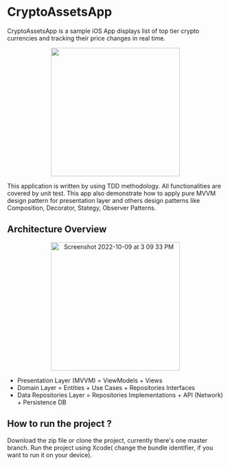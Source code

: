 # CryptoAssetsApp
CryptoAssetsApp is a sample iOS App displays list of top tier crypto currencies and tracking their price changes in real time.

<p align="center"><img width="300" src="https://user-images.githubusercontent.com/1131493/194743319-3b7d0897-3479-4d35-b2ad-513757353d7a.png"></p>

This application is written by using TDD methodology. All functionalities are covered by unit test. This app also demonstrate how to apply pure MVVM design pattern for presentation layer and others design patterns like Composition, Decorator, Stategy, Observer Patterns.

## Architecture Overview

<p align="center"><img width="300" alt="Screenshot 2022-10-09 at 3 09 33 PM" src="https://user-images.githubusercontent.com/1131493/194743026-2925f363-961f-49b4-a635-bad5b1aa1b5e.png"></p>

* Presentation Layer (MVVM) = ViewModels + Views
* Domain Layer = Entities + Use Cases + Repositories Interfaces
* Data Repositories Layer = Repositories Implementations + API (Network) + Persistence DB

## How to run the project ?
Download the zip file or clone the project, currently there's one master branch.
Run the project using Xcode( change the bundle identifier, if you want to run it on your device).
